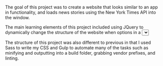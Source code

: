 The goal of this project was to create a website that looks similar to an app in functionality, and loads news stories using the New York Times API into the window.

The main learning elements of this project included using JQuery to dynamically change the structure of the website when options in a <select> button are picked. Using Ajax the data is pulled from the API and populated into fields. These fields change dynamically based on width of the browser using Flexbox.

The structure of this project was also different to previous in that I used Sass to write my CSS and Gulp to automate many of the tasks such as minifying and outputting into a build folder, grabbing vendor prefixes, and linting.
